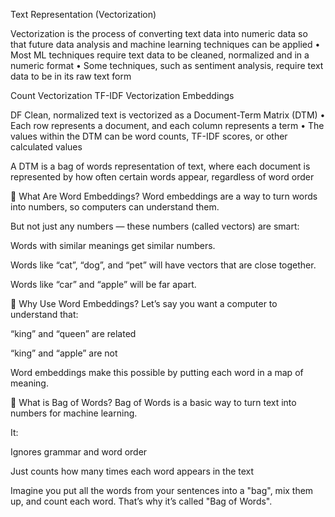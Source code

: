 Text Representation (Vectorization)

Vectorization is the process of converting text data into numeric data so that
future data analysis and machine learning techniques can be applied
• Most ML techniques require text data to be cleaned, normalized and in a numeric format
• Some techniques, such as sentiment analysis, require text data to be in its raw text form

Count Vectorization
TF-IDF Vectorization
Embeddings

DF
Clean, normalized text is vectorized as a Document-Term Matrix (DTM)
• Each row represents a document, and each column represents a term
• The values within the DTM can be word counts, TF-IDF scores, or other calculated values

A DTM is a bag of words representation of text, where each document is
represented by how often certain words appear, regardless of word order

🧠 What Are Word Embeddings?
Word embeddings are a way to turn words into numbers, so computers can understand them.

But not just any numbers — these numbers (called vectors) are smart:

Words with similar meanings get similar numbers.

Words like “cat”, “dog”, and “pet” will have vectors that are close together.

Words like “car” and “apple” will be far apart.

🧩 Why Use Word Embeddings?
Let’s say you want a computer to understand that:

“king” and “queen” are related

“king” and “apple” are not

Word embeddings make this possible by putting each word in a map of meaning.

🧺 What is Bag of Words?
Bag of Words is a basic way to turn text into numbers for machine learning.

It:

Ignores grammar and word order

Just counts how many times each word appears in the text

Imagine you put all the words from your sentences into a "bag", mix them up, and count each word. That’s why it’s called "Bag of Words".
